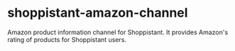 shoppistant-amazon-channel
==========================

Amazon product information channel for Shoppistant. It provides
Amazon's rating of products for Shoppistant users.

